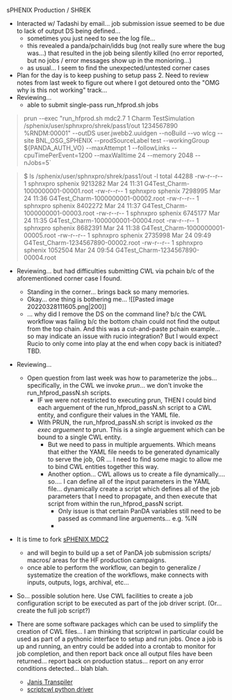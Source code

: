 sPHENIX Production / SHREK
- Interacted w/ Tadashi by email... job submission issue seemed to be due to lack of output DS being defined...  
	- sometimes you just need to see the log file...
	- this revealed a panda/pchain/idds bug (not really sure where the bug was...) that resulted in the job being silently killed (no error reported, but no jobs / error messages show up in the monioring...)  
	- as usual... I seem to find the unexpected/untested corner cases
- Plan for the day is to keep pushing to setup pass 2.  Need to review notes from last week to figure out where I got detoured onto the "OMG why is this not working" track...
- Reviewing... 
	- able to submit single-pass run_hfprod.sh jobs 

>prun --exec "run_hfprod.sh mdc2.7 1 Charm TestSimulation /sphenix/user/sphnxpro/shrek/pass1/out 1234567890 %RNDM:00001" --outDS user.jwebb2.uuidgen --noBuild --vo wlcg --site BNL_OSG_SPHENIX --prodSourceLabel test --workingGroup ${PANDA_AUTH_VO} --maxAttempt 1 --followLinks --cpuTimePerEvent=1200 --maxWalltime 24 --memory 2048 --nJobs=5`

>$ ls /sphenix/user/sphnxpro/shrek/pass1/out -l
total 44288
-rw-r--r-- 1 sphnxpro sphenix 9213282 Mar 24 11:31 G4Test_Charm-1000000001-00001.root
-rw-r--r-- 1 sphnxpro sphenix 7298995 Mar 24 11:36 G4Test_Charm-1000000001-00002.root
-rw-r--r-- 1 sphnxpro sphenix 8402272 Mar 24 11:37 G4Test_Charm-1000000001-00003.root
-rw-r--r-- 1 sphnxpro sphenix 6745177 Mar 24 11:35 G4Test_Charm-1000000001-00004.root
-rw-r--r-- 1 sphnxpro sphenix 8682391 Mar 24 11:38 G4Test_Charm-1000000001-00005.root
-rw-r--r-- 1 sphnxpro sphenix 2735998 Mar 24 09:49 G4Test_Charm-1234567890-00002.root
-rw-r--r-- 1 sphnxpro sphenix 1052504 Mar 24 09:54 G4Test_Charm-1234567890-00004.root

- Reviewing... but had difficulties submitting CWL via pchain b/c of the aforementioned corner case I found.  
	- Standing in the corner... brings back so many memories.
	- Okay... one thing is bothering me... ![[Pasted image 20220328111605.png|200]]
	- ... why did I remove the DS on the command line?  b/c the CWL workflow was failing b/c the bottom chain could not find the output from the top chain.  And this was a cut-and-paste pchain example... so may indicate an issue with rucio integration?  But I would expect Rucio to only come into play at the end when copy back is initiated?  TBD.

-  Reviewing...
	-  Open question from last week was how to parameterize the jobs... specifically, in the CWL we invoke *prun*... we don't invoke the run_hfprod_passN.sh scripts.  
		-  IF we were not restricted to executing prun, THEN I could bind each arguement of the run_hfprod_passN.sh script to a CWL entity, and configure their values in the YAML file.
		-  With PRUN, the run_hfprod_passN.sh script is invoked *as the exec arguement* to prun.  This is a single arguement which can be bound to a single CWL entity.
			-  But we need to pass in multiple arguements.  Which means that either the YAML file needs to be generated dynamically to serve the job, OR ... I need to find some magic to allow me to bind CWL entities together this way.
			-  Another option... CWL allows us to create a file dynamically.... so.... I can define all of the input parameters in the YAML file... dynamically create a script which defines all of the job parameters that I need to propagate, and then execute that script from within the run_hfprod_passN script.
				-  Only issue is that certain PanDA variables still need to be passed as command line arguements... e.g. %IN
				-  

- It is time to fork [sPHENIX MDC2](https://github.com/klendathu2k/MDC2)
	- and will begin to build up a set of PanDA job submission scripts/ macros/ areas for the HF production campaigns.
	- once able to perform the workflow, can begin to generalize / systematize the creation of the workflows, make connects with inputs, outputs, logs, archival, etc...

- So... possible solution here.  Use CWL facilities to create a job configuration script to be executed as part of the job driver script.  (Or... create the full job script?)




- There are some software packages which can be used to simpliify the creation of CWL files... I am thinking that scriptcwl in particular could be used as part of a pythonic interface to setup and run jobs.  Once a job is up and running, an entry could be added into a crontab to monitor for job completion, and then report back once all output files have been returned... report back on production status... report on any error conditions detected...  blah blah.   
	- [Janis Transpiler](https://github.com/PMCC-BioinformaticsCore/janis)
	- [scriptcwl python driver](https://github.com/NLeSC/scriptcwl)
